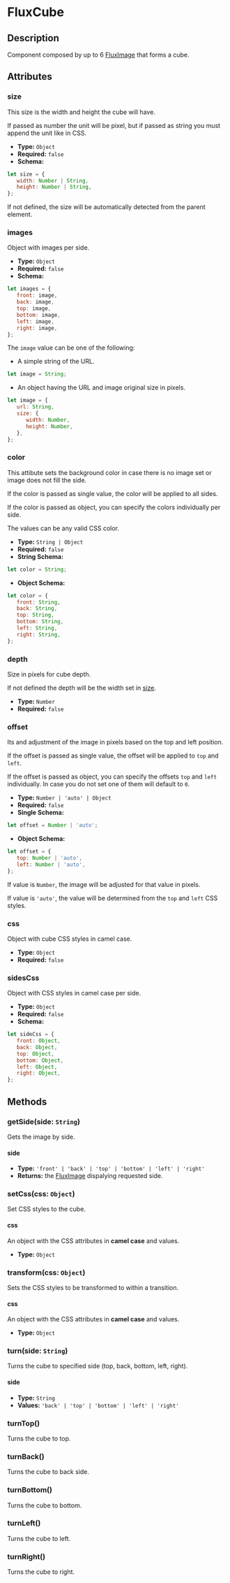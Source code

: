---
---

# FluxCube

## Description

Component composed by up to 6 [FluxImage](flux-image) that forms a cube.

## Attributes

### size

This size is the width and height the cube will have.

If passed as number the unit will be pixel, but if passed as string you must append the unit like in CSS.

- **Type:** `Object`
- **Required:** `false`
- **Schema:**
``` js
let size = {
   width: Number | String,
   height: Number | String,
};
```

If not defined, the size will be automatically detected from the parent element.

### images

Object with images per side.

- **Type:** `Object`
- **Required:** `false`
- **Schema:**
``` js
let images = {
   front: image,
   back: image,
   top: image,
   bottom: image,
   left: image,
   right: image,
};
```

The `image` value can be one of the following:

* A simple string of the URL.

``` js
let image = String;
```

* An object having the URL and image original size in pixels.

``` js
let image = {
   url: String,
   size: {
      width: Number,
      height: Number,
   },
};
```

### color

This attibute sets the background color in case there is no image set or image does not fill the side.

If the color is passed as single value, the color will be applied to all sides.

If the color is passed as object, you can specify the colors individually per side.

The values can be any valid CSS color.

- **Type:** `String | Object`
- **Required:** `false`
- **String Schema:**
``` js
let color = String;
```
- **Object Schema:**
``` js
let color = {
   front: String,
   back: String,
   top: String,
   bottom: String,
   left: String,
   right: String,
};
```

### depth

Size in pixels for cube depth.

If not defined the depth will be the width set in [size](#size).

- **Type:** `Number`
- **Required:** `false`

### offset

Its and adjustment of the image in pixels based on the top and left position.

If the offset is passed as single value, the offset will be applied to `top` and `left`.

If the offset is passed as object, you can specify the offsets `top` and `left` individually. In case you do not set one of them will default to `0`.

- **Type:** `Number | 'auto' | Object`
- **Required:** `false`
- **Single Schema:**
``` js
let offset = Number | 'auto';
```
- **Object Schema:**
``` js
let offset = {
   top: Number | 'auto',
   left: Number | 'auto',
};
```

If value is `Number`, the image will be adjusted for that value in pixels.

If value is `'auto'`, the value will be determined from the `top` and `left` CSS styles.

### css

Object with cube CSS styles in camel case.

- **Type:** `Object`
- **Required:** `false`

### sidesCss

Object with CSS styles in camel case per side.

- **Type:** `Object`
- **Required:** `false`
- **Schema:**
``` js
let sideCss = {
   front: Object,
   back: Object,
   top: Object,
   bottom: Object,
   left: Object,
   right: Object,
};
```

## Methods

### getSide(side: `String`)

Gets the image by side.

#### side

* **Type:** `'front' | 'back' | 'top' | 'bottom' | 'left' | 'right'`
* **Returns:** the [FluxImage](flux-image) dispalying requested side.

### setCss(css: `Object`)

Set CSS styles to the cube.

#### css

An object with the CSS attributes in **camel case** and values.

* **Type:** `Object`

### transform(css: `Object`)

Sets the CSS styles to be transformed to within a transition.

#### css

An object with the CSS attributes in **camel case** and values.

* **Type:** `Object`

### turn(side: `String`)

Turns the cube to specified side (top, back, bottom, left, right).

#### side

* **Type:** `String`
* **Values:** `'back' | 'top' | 'bottom' | 'left' | 'right'`

### turnTop()

Turns the cube to top.

### turnBack()

Turns the cube to back side.

### turnBottom()

Turns the cube to bottom.

### turnLeft()

Turns the cube to left.

### turnRight()

Turns the cube to right.

